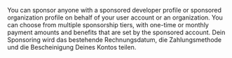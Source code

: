 You can sponsor anyone with a sponsored developer profile or sponsored organization profile on behalf of your user account or an organization. You can choose from multiple sponsorship tiers, with one-time or monthly payment amounts and benefits that are set by the sponsored account. Dein Sponsoring wird das bestehende Rechnungsdatum, die Zahlungsmethode und die Bescheinigung Deines Kontos teilen.
